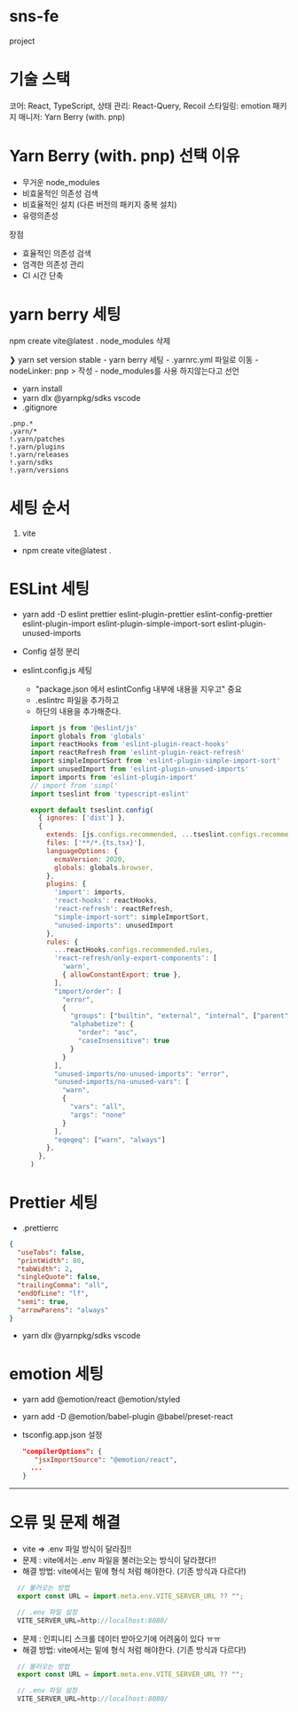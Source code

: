 # sns-fe
 project

# 기술 스택
코어: React, TypeScript,
상태 관리: React-Query, Recoil
스타일링: emotion
패키지 매니저: Yarn Berry (with. pnp)

# Yarn Berry (with. pnp) 선택 이유
- 무거운 node_modules
- 비효울적인 의존성 검색
- 비효율적인 설치 (다른 버전의 패키지 중복 설치)
- 유령의존성

장점
- 효율적인 의존성 검색
- 엄격한 의존성 관리
- CI 시간 단축

# yarn berry 세팅
  npm create vite@latest .
  node_modules 삭제

  ❯ yarn set version stable
    - yarn berry 세팅
    - .yarnrc.yml 파일로 이동
    - nodeLinker: pnp > 작성
      - node_modules를 사용 하지않는다고 선언
  - yarn install
  - yarn dlx @yarnpkg/sdks vscode
  - .gitignore
  ```
  .pnp.*
  .yarn/*
  !.yarn/patches
  !.yarn/plugins
  !.yarn/releases
  !.yarn/sdks
  !.yarn/versions
  ```

# 세팅 순서
1. vite
- npm create vite@latest .

# ESLint 세팅
  - yarn add -D 
  eslint prettier 
  eslint-plugin-prettier 
  eslint-config-prettier 
  eslint-plugin-import 
  eslint-plugin-simple-import-sort 
  eslint-plugin-unused-imports 

  - Config 설정 분리
  <!-- - yarn add @yarnpkg/sdks vscode -->

  - eslint.config.js 세팅
    - "package.json 에서 eslintConfig 내부에 내용을 지우고" 중요
    - .eslintrc 파일을 추가하고
    - 하단의 내용을 추가해준다.

    ``` js
      import js from '@eslint/js'
      import globals from 'globals'
      import reactHooks from 'eslint-plugin-react-hooks'
      import reactRefresh from 'eslint-plugin-react-refresh'
      import simpleImportSort from 'eslint-plugin-simple-import-sort'
      import unusedImport from 'eslint-plugin-unused-imports'
      import imports from 'eslint-plugin-import'
      // import from 'simpl'
      import tseslint from 'typescript-eslint'

      export default tseslint.config(
        { ignores: ['dist'] },
        {
          extends: [js.configs.recommended, ...tseslint.configs.recommended],
          files: ['**/*.{ts,tsx}'],
          languageOptions: {
            ecmaVersion: 2020,
            globals: globals.browser,
          },
          plugins: {
            'import': imports,
            'react-hooks': reactHooks,
            'react-refresh': reactRefresh,
            "simple-import-sort": simpleImportSort,
            "unused-imports": unusedImport
          },
          rules: {
            ...reactHooks.configs.recommended.rules,
            'react-refresh/only-export-components': [
              'warn',
              { allowConstantExport: true },
            ],
            "import/order": [
              "error",
              {
                "groups": ["builtin", "external", "internal", ["parent", "type"], "sibling", "index", "object"],
                "alphabetize": {
                  "order": "asc",
                  "caseInsensitive": true
                }
              }
            ],
            "unused-imports/no-unused-imports": "error",
            "unused-imports/no-unused-vars": [
              "warn",
              {
                "vars": "all",
                "args": "none"
              }
            ],
            "eqeqeq": ["warn", "always"]
          },
        },
      )
    ```

# Prettier 세팅
  - .prettierrc

  ``` json
  {
    "useTabs": false,
    "printWidth": 80,
    "tabWidth": 2,
    "singleQuote": false,
    "trailingComma": "all",
    "endOfLine": "lf",
    "semi": true,
    "arrowParens": "always"
  }
  ```

  - yarn dlx @yarnpkg/sdks vscode



# emotion 세팅
- yarn add @emotion/react @emotion/styled
- yarn add -D @emotion/babel-plugin @babel/preset-react

- tsconfig.app.json 설정

    ``` json
    "compilerOptions": {
       "jsxImportSource": "@emotion/react",
      ...
    }
    ```


---------------------------------------------

# 오류 및 문제 해결

- vite => .env 파일 방식이 달라짐!!
- 문제 : vite에서는 .env 파일을 불러는오는 방식이 달라졌다!!
- 해결 방법: vite에서는 밑에 형식 처럼 해야한다. (기존 방식과 다르다!)
``` js
  // 불러오는 방법
  export const URL = import.meta.env.VITE_SERVER_URL ?? "";

  // .env 파일 설정
  VITE_SERVER_URL=http://localhost:8080/

```


- 문제 : 인피니티 스크롤 데이터 받아오기에 어려움이 있다 ㅠㅠ
- 해결 방법: vite에서는 밑에 형식 처럼 해야한다. (기존 방식과 다르다!)
``` js
  // 불러오는 방법
  export const URL = import.meta.env.VITE_SERVER_URL ?? "";

  // .env 파일 설정
  VITE_SERVER_URL=http://localhost:8080/

```
